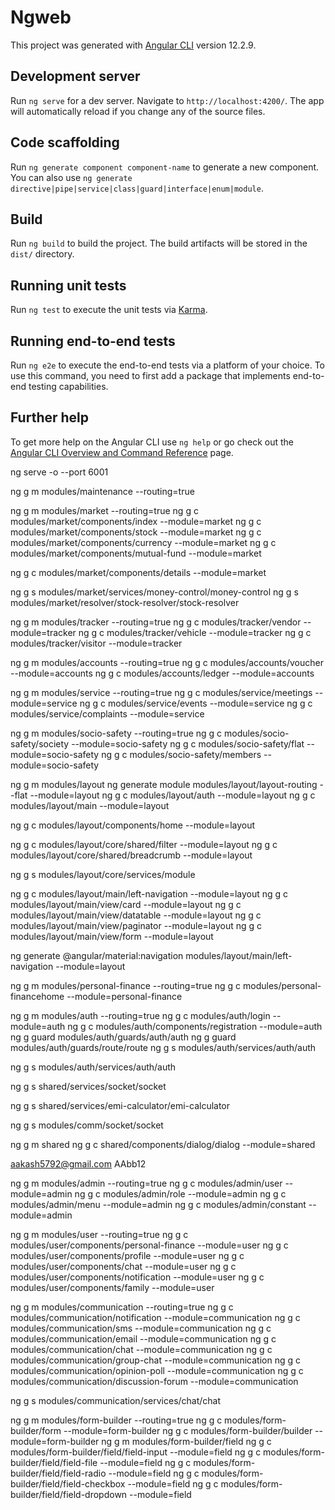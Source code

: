 # Ngweb

This project was generated with [Angular CLI](https://github.com/angular/angular-cli) version 12.2.9.

## Development server

Run `ng serve` for a dev server. Navigate to `http://localhost:4200/`. The app will automatically reload if you change any of the source files.

## Code scaffolding

Run `ng generate component component-name` to generate a new component. You can also use `ng generate directive|pipe|service|class|guard|interface|enum|module`.

## Build

Run `ng build` to build the project. The build artifacts will be stored in the `dist/` directory.

## Running unit tests

Run `ng test` to execute the unit tests via [Karma](https://karma-runner.github.io).

## Running end-to-end tests

Run `ng e2e` to execute the end-to-end tests via a platform of your choice. To use this command, you need to first add a package that implements end-to-end testing capabilities.

## Further help

To get more help on the Angular CLI use `ng help` or go check out the [Angular CLI Overview and Command Reference](https://angular.io/cli) page.


ng serve -o --port 6001



ng g m modules/maintenance --routing=true


ng g m modules/market --routing=true
ng g c modules/market/components/index --module=market
ng g c modules/market/components/stock --module=market
ng g c modules/market/components/currency --module=market
ng g c modules/market/components/mutual-fund --module=market

ng g c modules/market/components/details --module=market


ng g s modules/market/services/money-control/money-control
ng g s modules/market/resolver/stock-resolver/stock-resolver



ng g m modules/tracker --routing=true
ng g c modules/tracker/vendor --module=tracker
ng g c modules/tracker/vehicle --module=tracker
ng g c modules/tracker/visitor --module=tracker


ng g m modules/accounts --routing=true
ng g c modules/accounts/voucher --module=accounts
ng g c modules/accounts/ledger --module=accounts


ng g m modules/service --routing=true
ng g c modules/service/meetings --module=service
ng g c modules/service/events --module=service
ng g c modules/service/complaints --module=service


ng g m modules/socio-safety --routing=true
ng g c modules/socio-safety/society --module=socio-safety
ng g c modules/socio-safety/flat --module=socio-safety
ng g c modules/socio-safety/members --module=socio-safety





ng g m modules/layout
ng generate module modules/layout/layout-routing --flat --module=layout
ng g c modules/layout/auth --module=layout
ng g c modules/layout/main --module=layout

ng g c modules/layout/components/home --module=layout


ng g c modules/layout/core/shared/filter --module=layout
ng g c modules/layout/core/shared/breadcrumb --module=layout

ng g s modules/layout/core/services/module


ng g c modules/layout/main/left-navigation --module=layout
ng g c modules/layout/main/view/card --module=layout
ng g c modules/layout/main/view/datatable --module=layout
ng g c modules/layout/main/view/paginator --module=layout
ng g c modules/layout/main/view/form --module=layout

ng generate @angular/material:navigation modules/layout/main/left-navigation --module=layout



ng g m modules/personal-finance --routing=true
ng g c modules/personal-financehome --module=personal-finance


ng g m modules/auth --routing=true
ng g c modules/auth/login --module=auth
ng g c modules/auth/components/registration --module=auth
ng g guard modules/auth/guards/auth/auth
ng g guard modules/auth/guards/route/route
ng g s modules/auth/services/auth/auth

ng g s modules/auth/services/auth/auth

ng g s shared/services/socket/socket

ng g s shared/services/emi-calculator/emi-calculator


ng g s modules/comm/socket/socket


ng g m shared
ng g c shared/components/dialog/dialog --module=shared

aakash5792@gmail.com
AAbb12



ng g m modules/admin --routing=true
ng g c modules/admin/user --module=admin
ng g c modules/admin/role --module=admin
ng g c modules/admin/menu --module=admin
ng g c modules/admin/constant --module=admin


ng g m modules/user --routing=true
ng g c modules/user/components/personal-finance --module=user
ng g c modules/user/components/profile --module=user
ng g c modules/user/components/chat --module=user
ng g c modules/user/components/notification --module=user
ng g c modules/user/components/family --module=user



ng g m modules/communication --routing=true
ng g c modules/communication/notification --module=communication
ng g c modules/communication/sms --module=communication
ng g c modules/communication/email --module=communication
ng g c modules/communication/chat --module=communication
ng g c modules/communication/group-chat --module=communication
ng g c modules/communication/opinion-poll --module=communication
ng g c modules/communication/discussion-forum --module=communication


ng g s modules/communication/services/chat/chat 


<!-- https://stackblitz.com/edit/angular-dynamic-form-builder?file=app%2Fdynamic-form-builder%2Fatoms%2Ffile.ts -->
ng g m modules/form-builder --routing=true
ng g c modules/form-builder/form --module=form-builder
ng g c modules/form-builder/builder --module=form-builder
ng g m modules/form-builder/field
ng g c modules/form-builder/field/field-input --module=field
ng g c modules/form-builder/field/field-file --module=field
ng g c modules/form-builder/field/field-radio --module=field
ng g c modules/form-builder/field/field-checkbox --module=field
ng g c modules/form-builder/field/field-dropdown --module=field
